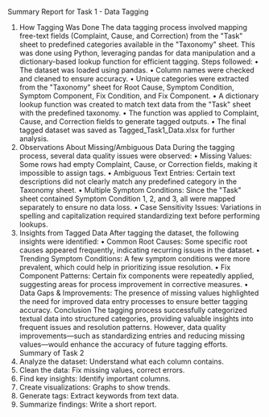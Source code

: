 Summary Report for Task 1 - Data Tagging
1. How Tagging Was Done
The data tagging process involved mapping free-text fields (Complaint, Cause, and Correction) from the "Task" sheet 
to predefined categories available in the "Taxonomy" sheet. This was done using Python, leveraging pandas for data 
manipulation and a dictionary-based lookup function for efficient tagging.
Steps followed:
• The dataset was loaded using pandas.
• Column names were checked and cleaned to ensure accuracy.
• Unique categories were extracted from the "Taxonomy" sheet for Root Cause, Symptom Condition, 
Symptom Component, Fix Condition, and Fix Component.
• A dictionary lookup function was created to match text data from the "Task" sheet with the predefined 
taxonomy.
• The function was applied to Complaint, Cause, and Correction fields to generate tagged outputs.
• The final tagged dataset was saved as Tagged_Task1_Data.xlsx for further analysis.
2. Observations About Missing/Ambiguous Data
During the tagging process, several data quality issues were observed:
• Missing Values: Some rows had empty Complaint, Cause, or Correction fields, making it impossible to 
assign tags.
• Ambiguous Text Entries: Certain text descriptions did not clearly match any predefined category in the 
Taxonomy sheet.
• Multiple Symptom Conditions: Since the "Task" sheet contained Symptom Condition 1, 2, and 3, all were 
mapped separately to ensure no data loss.
• Case Sensitivity Issues: Variations in spelling and capitalization required standardizing text before 
performing lookups.
3. Insights from Tagged Data
After tagging the dataset, the following insights were identified:
• Common Root Causes: Some specific root causes appeared frequently, indicating recurring issues in the 
dataset.
• Trending Symptom Conditions: A few symptom conditions were more prevalent, which could help in 
prioritizing issue resolution.
• Fix Component Patterns: Certain fix components were repeatedly applied, suggesting areas for process 
improvement in corrective measures.
• Data Gaps & Improvements: The presence of missing values highlighted the need for improved data entry 
processes to ensure better tagging accuracy.
Conclusion
The tagging process successfully categorized textual data into structured categories, providing valuable insights into 
frequent issues and resolution patterns. However, data quality improvements—such as standardizing entries and 
reducing missing values—would enhance the accuracy of future tagging efforts.
Summary of Task 2
1. Analyze the dataset: Understand what each column contains.
2. Clean the data: Fix missing values, correct errors.
3. Find key insights: Identify important columns.
4. Create visualizations: Graphs to show trends.
5. Generate tags: Extract keywords from text data.
6. Summarize findings: Write a short report.

